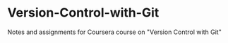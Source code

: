 # Version-Control-with-Git
Notes  and assignments for Coursera course on "Version Control with Git"
